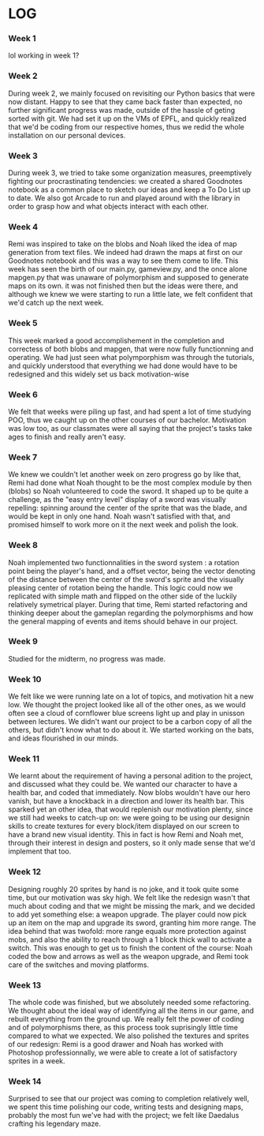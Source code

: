# LOG

### Week 1 
lol working in week 1?
### Week 2
During week 2, we mainly focused on revisiting our Python basics that were now distant. Happy to see that they came back faster than expected, no further significant progress was made, outside of the hassle of geting sorted with git. We had set it up on the VMs of EPFL, and quickly realized that we'd be coding from our respective homes, thus we redid the whole installation on our personal devices.
### Week 3 
During week 3, we tried to take some organization measures, preemptively fighting our procrastinating tendencies: we created a shared Goodnotes notebook as a common place to sketch our ideas and keep a To Do List up to date. We also got Arcade to run and played around with the library in order to grasp how and what objects interact with each other.
### Week 4
Remi was inspired to take on the blobs and Noah liked the idea of map generation from text files. We indeed had drawn the maps at first on our Goodnotes notebook and this was a way to see them come to life. This week has seen the birth of our main.py, gameview.py, and the once alone mapgen.py that was unaware of polymorphism and supposed to generate maps on its own. it was not finished then but the ideas were there, and although we knew we were starting to run a little late, we felt confident that we'd catch up the next week.
### Week 5
This week marked a good accomplishement in the completion and correctess of both blobs and mapgen, that were now fully functionning and operating.
We had just seen what polymporphism was through the tutorials, and quickly understood that everything we had done would have to be redesigned and this widely set us back motivation-wise
### Week 6
We felt that weeks were piling up fast, and had spent a lot of time studying POO, thus we caught up on the other courses of our bachelor. Motivation was low too, as our classmates were all saying that the project's tasks take ages to finish and really aren't easy. 
### Week 7
We knew we couldn't let another week on zero progress go by like that, Remi had done what Noah thought to be the most complex module by then (blobs) so Noah volunteered to code the sword. It shaped up to be quite a challenge, as the "easy entry level" display of a sword was visually repelling: spinning around the center of the sprite that was the blade, and would be kept in only one hand. Noah wasn't satisfied with that, and promised himself to work more on it the next week and polish the look.
### Week 8 
Noah implemented two functionnalities in the sword system : a rotation point being the player's hand, and a offset vector, being the vector denoting of the distance between the center of the sword's sprite and the visually pleasing center of rotation being the handle. This logic could now we replicated with simple math and flipped on the other side of the luckily relatively symetrical player. During that time, Remi started refactoring and thinking deeper about the gameplan regarding the polymorphisms and how the general mapping of events and items should behave in our project.
### Week 9
Studied for the midterm, no progress was made.
### Week 10
We felt like we were running late on a lot of topics, and motivation hit a new low. We thought the project looked like all of the other ones, as we would often see a cloud of cornflower blue screens light up and play in unisson between lectures. We didn't want our project to be a carbon copy of all the others, but didn't know what to do about it. We started working on the bats, and ideas flourished in our minds.
### Week 11
We learnt about the requirement of having a personal adition to the project, and discussed what they could be. We wanted our character to have a health bar, and coded that immediately. Now blobs wouldn't have our hero vanish, but have a knockback in a direction and lower its health bar. This sparked yet an other idea, that would replenish our motivation plenty, since we still had weeks to catch-up on: we were going to be using our designin skills to create textures for every block/item displayed on our screen to have a brand new visual identity. This in fact is how Remi and Noah met, through their interest in design and posters, so it only made sense that we'd implement that too.
### Week 12
Designing roughly 20 sprites by hand is no joke, and it took quite some time, but our motivation was sky high. We felt like the redesign wasn't that much about coding and that we might be missing the mark, and we decided to add yet something else: a weapon upgrade. The player could now pick up an item on the map and upgrade its sword, granting him more range. The idea behind that was twofold: more range equals more protection against mobs, and also the ability to reach through a 1 block thick wall to activate a switch. This was enough to get us to finish the content of the course: Noah coded the bow and arrows as well as the weapon upgrade, and Remi took care of the switches and moving platforms.
### Week 13
The whole code was finished, but we absolutely needed some refactoring. We thought about the ideal way of identifying all the items in our game, and rebuilt everything from the ground up. We really felt the power of coding and of polymorphisms there, as this process took suprisingly little time compared to what we expected. We also polished the textures and sprites of our redesign: Remi is a good drawer and Noah has worked with Photoshop professionnally, we were able to create a lot of satisfactory sprites in a week.
### Week 14
Surprised to see that our project was coming to completion relatively well, we spent this time polishing our code, writing tests and designing maps, probably the most fun we've had with the project; we felt like Daedalus crafting his legendary maze. 
